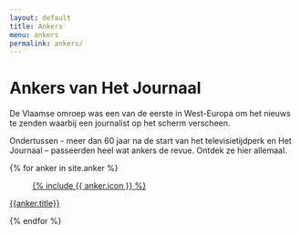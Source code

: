 ```yaml
---
layout: default
title: Ankers
menu: ankers
permalink: ankers/
---
```


<div class="container-fluid">
  <h1 class="pagetitle">Ankers van Het Journaal</h1>

  <p class="lead">De Vlaamse omroep was een van de eerste in West-Europa om het nieuws te zenden waarbij een journalist op het scherm verscheen.</p>

  <p>Ondertussen - meer dan 60 jaar na de start van het televisietijdperk en Het Journaal – passeerden heel wat ankers de revue. Ontdek ze hier allemaal.</p>


  <div class="row">
    {% for anker in site.anker %}
      <div class="col-xs-6 col-sm-3 col-lg-2">
        <div class="anker-grid-tile">
        <a href="{{anker.url}}">
          <figure class="anker-grid-image">
            {% include {{ anker.icon }} %}
          </figure>
        </a>
        <div class="module">
          <p class="module-title"><a href="{{anker.url}}">{{anker.title}}</a></p>
        </div>
        </div>
      </div>
    {% endfor %}
  </div>
</div>
